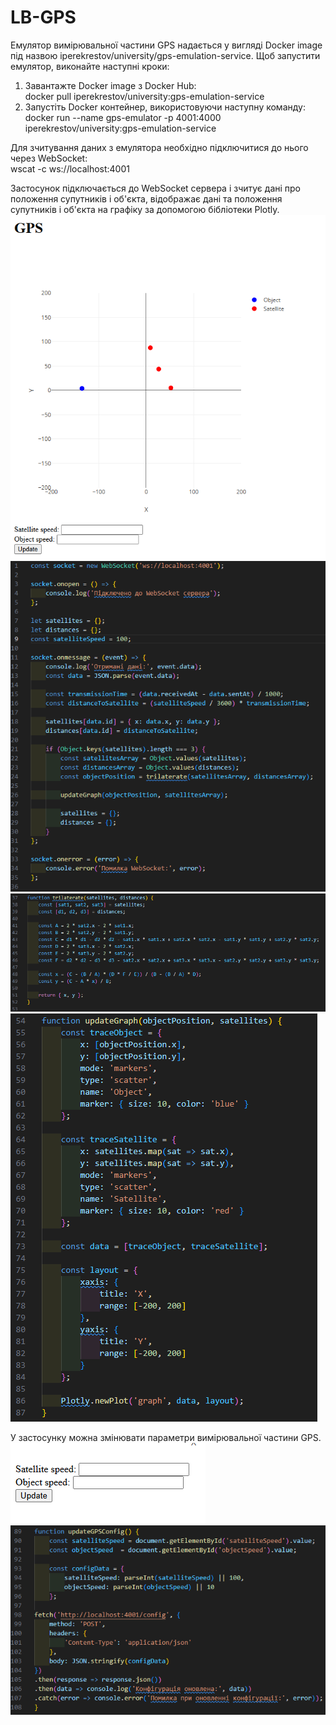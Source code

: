 # LB-GPS
Емулятор вимірювальної частини GPS надається у вигляді Docker image під назвою iperekrestov/university/gps-emulation-service. Щоб запустити емулятор, виконайте наступні кроки:  
1. Завантажте Docker image з Docker Hub:  
docker pull iperekrestov/university:gps-emulation-service
2. Запустіть Docker контейнер, використовуючи наступну команду:  
docker run --name gps-emulator -p 4001:4000 iperekrestov/university:gps-emulation-service

Для зчитування даних з емулятора необхідно підключитися до нього через WebSocket:  
wscat -c ws://localhost:4001

Застосунок підключається до WebSocket сервера і зчитує дані про положення супутників і об'єкта, відображає дані та положення супутників і об'єкта на графіку за допомогою бібліотеки Plotly.  
![GPS](1.png)  
![Код](2.png)  
![Код](3.png)  
![Код](4.png)  

У застосунку можна змінювати параметри вимірювальної частини GPS.  
![Update](6.png)  
![Код](5.png)  
